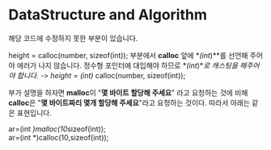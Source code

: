 # DataStructure and Algorithm

해당 코드에 수정하지 못한 부분이 있습니다.    

height = calloc(number, sizeof(int)); 부분에서 **calloc** 앞에 **(int*)**를 선언해 주어야 에러가 나지 않습니다. 정수형 포인터에 대입해야 하므로 **(int*)**로 캐스팅을 해주어야 합니다. 
->
height = **(int*)** calloc(number, sizeof(int));  

부가 설명을 하자면 **malloc**이 "**몇 바이트 할당해 주세요**" 라고 요청하는 것에 비해 **calloc**은 "**몇 바이트짜리 몇개 할당해 주세요**"라고 요청하는 것이다. 따라서 아래는 같은 표현입니다.  

ar=(int *)malloc(10*sizeof(int));  
ar=(int *)calloc(10,sizeof(int));
